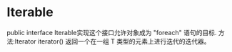 # Iterable
public interface Iterable<T>实现这个接口允许对象成为 "foreach" 语句的目标.
方法:Iterator<T> iterator()
返回一个在一组 T 类型的元素上进行迭代的迭代器。

